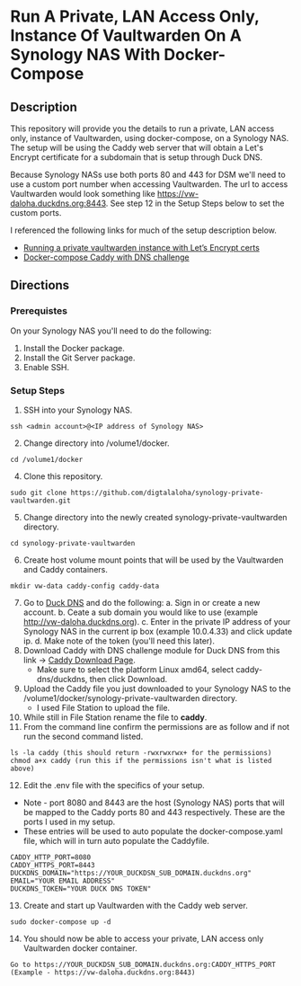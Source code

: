 # Run A Private, LAN Access Only, Instance Of Vaultwarden On A Synology NAS With Docker-Compose

## Description

This repository will provide you the details to run a private, LAN access only, instance of Vaultwarden, using docker-compose, on a Synology NAS.  The setup will be using the Caddy web server that will obtain a Let's Encrypt certificate for a subdomain that is setup through Duck DNS.

Because Synology NASs use both ports 80 and 443 for DSM we'll need to use a custom port number when accessing Vaultwarden.  The url to access Vaultwarden would look something like https://vw-daloha.duckdns.org:8443.  See step 12 in the Setup Steps below to set the custom ports.

I referenced the following links for much of the setup description below.

* [Running a private vaultwarden instance with Let’s Encrypt certs](https://github.com/dani-garcia/vaultwarden/wiki/Running-a-private-vaultwarden-instance-with-Let%27s-Encrypt-certs)
* [Docker-compose Caddy with DNS challenge](https://github.com/dani-garcia/vaultwarden/wiki/Using-Docker-Compose#caddy-with-dns-challenge)

## Directions

### Prerequistes
On your Synology NAS you'll need to do the following:
1. Install the Docker package.
2. Install the Git Server package.
3. Enable SSH.

### Setup Steps
1. SSH into your Synology NAS.
```
ssh <admin account>@<IP address of Synology NAS>
```
2. Change directory into /volume1/docker. 
```
cd /volume1/docker
```
4. Clone this repository.
```
sudo git clone https://github.com/digtalaloha/synology-private-vaultwarden.git
```
5. Change directory into the newly created synology-private-vaultwarden directory.
```
cd synology-private-vaultwarden
```
6. Create host volume mount points that will be used by the Vaultwarden and Caddy containers.
```
mkdir vw-data caddy-config caddy-data
```
7. Go to [Duck DNS](https://www.duckdns.org) and do the following:
   a. Sign in or create a new account.
   b. Ceate a sub domain you would like to use (example http://vw-daloha.duckdns.org).
   c. Enter in the private IP address of your Synology NAS in the current ip box (example 10.0.4.33) and click update ip.
   d. Make note of the token (you'll need this later).
8. Download Caddy with DNS challenge module for Duck DNS from this link -> [Caddy Download Page](https://caddyserver.com/download).
   * Make sure to select the platform Linux amd64, select caddy-dns/duckdns, then click Download.
9. Upload the Caddy file you just downloaded to your Synology NAS to the /volume1/docker/synology-private-vaultwarden directory.  
   * I used File Station to upload the file.
10. While still in File Station rename the file to **caddy**.
11. From the command line confirm the permissions are as follow and if not run the second command listed.
```
ls -la caddy (this should return -rwxrwxrwx+ for the permissions)
chmod a+x caddy (run this if the permissions isn't what is listed above)
```
12. Edit the .env file with the specifics of your setup.  
  * Note - port 8080 and 8443 are the host (Synology NAS) ports that will be mapped to the Caddy ports 80 and 443 respectively.  These are the ports I used in my setup.
  * These entries will be used to auto populate the docker-compose.yaml file, which will in turn auto populate the Caddyfile.
```
CADDY_HTTP_PORT=8080
CADDY_HTTPS_PORT=8443
DUCKDNS_DOMAIN="https://YOUR_DUCKDSN_SUB_DOMAIN.duckdns.org"
EMAIL="YOUR EMAIL ADDRESS"
DUCKDNS_TOKEN="YOUR DUCK DNS TOKEN"
```
13. Create and start up Vaultwarden with the Caddy web server.
```
sudo docker-compose up -d
```
14. You should now be able to access your private, LAN access only Vaultwarden docker container.
```
Go to https://YOUR_DUCKDSN_SUB_DOMAIN.duckdns.org:CADDY_HTTPS_PORT (Example - https://vw-daloha.duckdns.org:8443)
```

